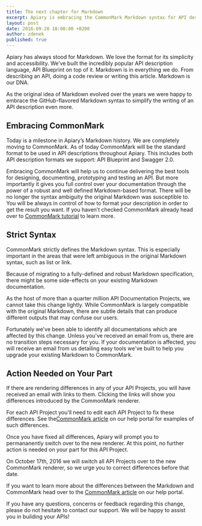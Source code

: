 ```yaml
---
title: The next chapter for Markdown
excerpt: Apiary is embracing the CommonMark Markdown syntax for API description.
layout: post
date: 2016-09-28 10:00:00 +0200
author: zdenek
published: true
---
```



Apiary has always stood for Markdown. We love the format for its simplicity and accessibility. We’ve built the incredibly popular API description language, API Blueprint on top of it. Markdown is in everything we do. From describing an API, doing a code review or writing this article. Markdown is our DNA.

As the original idea of Markdown evolved over the years we were happy to embrace the GitHub-flavored Markdown syntax to simplify the writing of an API description even more.

## Embracing CommonMark
Today is a milestone in Apiary’s Markdown history. We are completely moving to CommonMark. As of today CommonMark will be the standard format to be used in API descriptions throughout Apiary. This includes both API description formats we support: API Blueprint and Swagger 2.0.

Embracing CommonMark will help us to continue delivering the best tools for designing, documenting, prototyping and testing an API. But more importantly it gives you full control over your documentation through the power of a robust and well defined Markdown-based format. There will be no longer the syntax ambiguity the original Markdown was susceptible to. You will be always in control of how to format your description in order to get the result you want. If you haven’t checked CommonMark already head over to [CommonMark tutorial](http://commonmark.org/help/tutorial/) to learn more.

## Strict Syntax
CommonMark strictly defines the Markdown syntax. This is especially important in the areas that were left ambiguous in the original Markdown syntax, such as list or link.

Because of migrating to a fully-defined and robust Markdown specification, there might be some side-effects on your existing Markdown documentation.

As the host of more than a quarter million API Documentation Projects, we cannot take this change lightly. While CommonMark is largely compatible with the original Markdown, there are subtle details that can produce different outputs that may confuse our users.

Fortunately we've been able to identify all documentations which are affected by this change. Unless you've received an email from us, there are no transition steps necessary for you. If your documentation is affected, you will receive an email from us detailing easy tools we've built to help you upgrade your existing Markdown to CommonMark.

## Action Needed on Your Part
If there are rendering differences in any of your API Projects, you will have received an email with links to them. Clicking the links will show you differences introduced by the CommonMark renderer.

For each API Project you'll need to edit each API Project to fix these differences. See the[CommonMark article](https://help.apiary.io/faq/commonmark) on our help portal for examples of such differences.

Once you have fixed all differences, Apiary will prompt you to permananently switch over to the new renderer. At this point, no further action is needed on your part for this API Project.

On October 17th, 2016 we will switch all API Projects over to the new CommonMark renderer, so we urge you to correct differences before that date.

If you want to learn more about the differences between the Markdown and CommonMark head over to the [CommonMark article](https://help.apiary.io/faq/commonmark) on our help portal.

If you have any questions, concerns or feedback regarding this change, please do not hesitate to contact our support. We will be happy to assist you in building your APIs!

